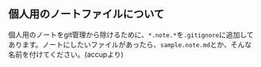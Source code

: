 ## 個人用のノートファイルについて
個人用のノートをgit管理から除けるために、`*.note.*`を`.gitignore`に追加してあります。ノートにしたいファイルがあったら、`sample.note.md`とか、そんな名前を付けてください。(accupより)
